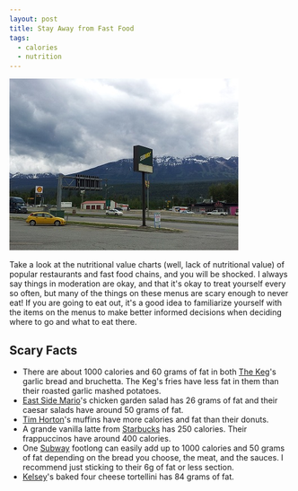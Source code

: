 ```yaml
---
layout: post
title: Stay Away from Fast Food
tags:
  - calories
  - nutrition
---
```

![Subway](/images/Subway.jpg)

Take a look at the nutritional value charts (well, lack of nutritional value) 
of popular restaurants and fast food chains, and you will be shocked. I always 
say things in moderation are okay, and that it's okay to treat yourself every 
so often, but many of the things on these menus are scary enough to never eat! 
If you are going to eat out, it's a good idea to familiarize yourself with the 
items on the menus to make better informed decisions when deciding where to go 
and what to eat there. 

## Scary Facts

- There are about 1000 calories and 60 grams of fat in both 
  [The Keg](http://www.kegsteakhouse.com/en/nutritional-charts/starters-soup/)'s 
  garlic bread and bruchetta. The Keg's fries have less fat in them than their 
  roasted garlic mashed potatoes.
- [East Side Mario](http://www.eastsidemarios.com/pdfs/EastSideMariosNutritionGuide.pdf)'s 
  chicken garden salad has 26 grams of fat and their caesar 
  salads have around 50 grams of fat.
- [Tim Horton](http://www.timhortons.com/ca/pdf/nutrition-guide-can.pdf)'s muffins have more calories and fat than their donuts.
- A grande vanilla latte from [Starbucks](http://www.starbucks.com/menu) has
  250 calories. Their frappuccinos have around 400 calories.
- One [Subway](http://www.subway.com/nutrition/nutritionlist.ASPX?COUNTRYCODE=CAN&LANGUAGECODE=ENG&id=sandwich) 
  footlong can easily add up to 1000 calories and 50 grams of fat depending on 
  the bread you choose, the meat, and the sauces. I recommend just sticking to 
  their 6g of fat or less section.
- [Kelsey](http://www.kelseys.ca/nutrition.php)'s baked four cheese tortellini 
  has 84 grams of fat.
